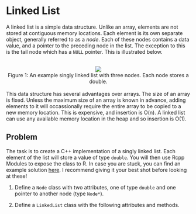 
# Linked List

A linked list is a simple data structure. Unlike an array, elements are not stored at contiguous memory locations. Each element is its own separate object, generally referred to as a *node*. Each of these nodes contains a data value, and a pointer to the preceding node in the list. The exception to this is the tail node which has a `NULL` pointer. This is illustrated below.

<br>
<center><img src = ".figs/linked_list_example.png"></center>
<center> Figure 1: An example singly linked list with three nodes. Each node stores a double. </center>
<br>
This data structure has several advantages over arrays. The size of an array is fixed. Unless the maximum size of an array is known in advance, adding elements to it will occassionally require the entire array to be copied to a new memory location. This is expensive, and insertion is O(n). A linked list can use any available memory location in the heap and so insertion is O(1).

## Problem

The task is to create a C++ implementation of a singly linked list. Each element of the list will store a value of type `double`. You will then use Rcpp Modules to expose the class to R. In case you are stuck, you can find an example solution [here](../solutions/linkedlist.md). I recommend giving it your best shot before looking at these!

1. Define a `Node` class with two attributes, one of type `double` and one pointer to another node (type `Node*`).

2. Define a `LinkedList` class with the following attributes and methods.

